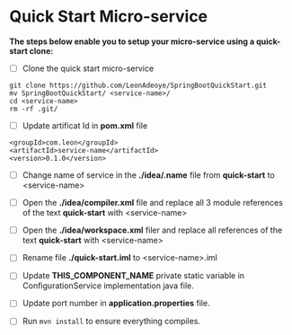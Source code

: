# Quick Start Micro-service

**The steps below enable you to setup your micro-service using a quick-start clone:**

- [ ] Clone the quick start micro-service
```
git clone https://github.com/LeonAdeoye/SpringBootQuickStart.git
mv SpringBootQuickStart/ <service-name>/
cd <service-name>
rm -rf .git/
```

- [ ] Update artificat Id in **pom.xml** file
```
<groupId>com.leon</groupId>
<artifactId>service-name</artifactId>
<version>0.1.0</version>
```

- [ ] Change name of service in the **./idea/.name** file from **quick-start** to \<service-name>

- [ ] Open the **./idea/compiler.xml** file and replace all 3 module references of the text **quick-start** with \<service-name>

- [ ] Open the **./idea/workspace.xml** filer and replace all references of the text **quick-start** with \<service-name>

- [ ] Rename file **./quick-start.iml** to \<service-name>.iml

- [ ] Update **THIS_COMPONENT_NAME** private static variable in ConfigurationService implementation java file.

- [ ] Update port number in **application.properties** file.

- [ ] Run `mvn install` to ensure everything compiles.
